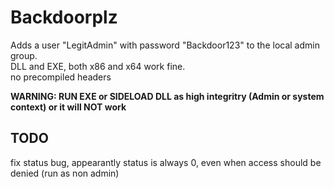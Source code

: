 # Backdoorplz
Adds a user "LegitAdmin" with password "Backdoor123" to the local admin group. <br>
DLL and EXE, both x86 and x64 work fine.<br>
no precompiled headers<br>

**WARNING: RUN EXE or SIDELOAD DLL as high integritry (Admin or system context) or it will NOT work** 

## TODO
fix status bug, appearantly status is always 0, even when access should be denied (run as non admin) 
